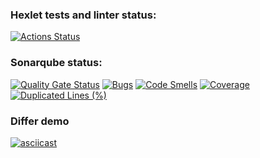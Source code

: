 ### Hexlet tests and linter status:
[![Actions Status](https://github.com/DmitriyKorchagin95/java-project-71/actions/workflows/hexlet-check.yml/badge.svg)](https://github.com/DmitriyKorchagin95/java-project-71/actions)
### Sonarqube status:
[![Quality Gate Status](https://sonarcloud.io/api/project_badges/measure?project=DmitriyKorchagin95_java-project-71&metric=alert_status)](https://sonarcloud.io/summary/new_code?id=DmitriyKorchagin95_java-project-71)
[![Bugs](https://sonarcloud.io/api/project_badges/measure?project=DmitriyKorchagin95_java-project-71&metric=bugs)](https://sonarcloud.io/summary/new_code?id=DmitriyKorchagin95_java-project-71)
[![Code Smells](https://sonarcloud.io/api/project_badges/measure?project=DmitriyKorchagin95_java-project-71&metric=code_smells)](https://sonarcloud.io/summary/new_code?id=DmitriyKorchagin95_java-project-71)
[![Coverage](https://sonarcloud.io/api/project_badges/measure?project=DmitriyKorchagin95_java-project-71&metric=coverage)](https://sonarcloud.io/summary/new_code?id=DmitriyKorchagin95_java-project-71)
[![Duplicated Lines (%)](https://sonarcloud.io/api/project_badges/measure?project=DmitriyKorchagin95_java-project-71&metric=duplicated_lines_density)](https://sonarcloud.io/summary/new_code?id=DmitriyKorchagin95_java-project-71)
### Differ demo
[![asciicast](https://asciinema.org/a/NUZPsktD23UNK2RwXUG28CsJM.svg)](https://asciinema.org/a/NUZPsktD23UNK2RwXUG28CsJM)